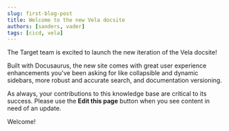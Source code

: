 ```yaml
---
slug: first-blog-post
title: Welcome to the new Vela docsite
authors: [sanders, vader]
tags: [cicd, vela]
---
```


The Target team is excited to launch the new iteration of the Vela docsite! 

Built with Docusaurus, the new site comes with great user experience enhancements you've been asking for like collapsible and dynamic sidebars, more robust and accurate search, and documentation versioning. 

As always, your contributions to this knowledge base are critical to its success. Please use the **Edit this page** button when you see content in need of an update.

Welcome!
